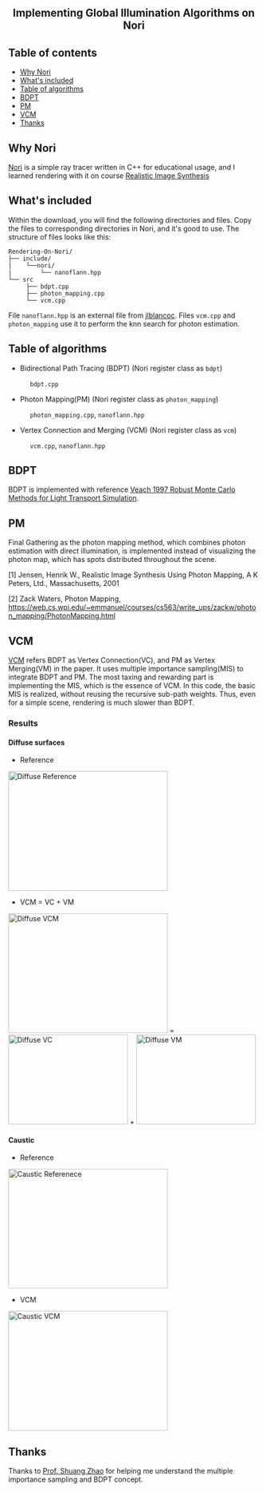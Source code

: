 <h2 align="center">Implementing Global Illumination Algorithms on Nori</h2>


## Table of contents
- [Why Nori](#why-nori)
- [What's included](#whats-included)
- [Table of algorithms](#table-of-algorithms)
- [BDPT](#bdpt)
- [PM](#pm)
- [VCM](#vcm)
- [Thanks](#thanks)

## Why Nori
[Nori](https://github.com/wjakob/nori) is a simple ray tracer written in C++ for educational usage, and I learned rendering with it on course [Realistic Image Synthesis](https://www.ics.uci.edu/~shz/courses/cs295/)

## What's included

Within the download, you will find the following directories and files. Copy the files to corresponding directories in Nori, and it's good to use. The structure of files looks like this: 

```text
Rendering-On-Nori/
├── include/
|    └──nori/
|        └── nanoflann.hpp
└── src
     ├── bdpt.cpp
     ├── photon_mapping.cpp
     └── vcm.cpp
```
File `nanoflann.hpp` is an external file from [jlblancoc](https://github.com/jlblancoc/nanoflann/blob/master/include/nanoflann.hpp). Files `vcm.cpp` and `photon_mapping` use it to perform the knn search for photon estimation.

## Table of algorithms
- Bidirectional Path Tracing (BDPT) (Nori register class as `bdpt`)

  &nbsp;&nbsp;&nbsp;&nbsp;&nbsp;`bdpt.cpp`
- Photon Mapping(PM) (Nori register class as `photon_mapping`)

  &nbsp;&nbsp;&nbsp;&nbsp;&nbsp;`photon_mapping.cpp`, `nanoflann.hpp`
- Vertex Connection and Merging (VCM) (Nori register class as `vcm`)

  &nbsp;&nbsp;&nbsp;&nbsp;&nbsp;`vcm.cpp`, `nanoflann.hpp`

## BDPT
BDPT is implemented with reference [Veach 1997 Robust Monte Carlo Methods for Light Transport Simulation](http://graphics.stanford.edu/papers/veach_thesis/).
## PM
Final Gathering as the photon mapping method, which combines photon estimation with direct illumination, is implemented instead of visualizing the photon map, which has spots distributed throughout the scene.

[1]	Jensen, Henrik W., Realistic Image Synthesis Using Photon Mapping, A K Peters, Ltd., Massachusetts, 2001

[2] Zack Waters, Photon Mapping, https://web.cs.wpi.edu/~emmanuel/courses/cs563/write_ups/zackw/photon_mapping/PhotonMapping.html
## VCM
[VCM](http://www.smallvcm.com/) refers BDPT as Vertex Connection(VC), and PM as Vertex Merging(VM) in the paper. It uses multiple importance sampling(MIS) to integrate BDPT and PM. The most taxing and rewarding part is implementing the MIS, which is the essence of VCM. In this code, the basic MIS is realized, without reusing the recursive  sub-path weights. Thus, even for a simple scene, rendering is much slower than BDPT.

### Results
#### Diffuse surfaces
- Reference

<img src="https://www.ics.uci.edu/~zhanhanl/images/vcm/diffuse_ref.png" alt="Diffuse Reference" width=320 height=240>

- VCM = VC + VM

<img src="https://www.ics.uci.edu/~zhanhanl/images/vcm/diffuse_vcm.png" alt="Diffuse VCM" width=320 height=240>&nbsp;=&nbsp;<img src="https://www.ics.uci.edu/~zhanhanl/images/vcm/diffuse_vc.png" alt="Diffuse VC" width=240 height=180>&nbsp;+&nbsp;<img src="https://www.ics.uci.edu/~zhanhanl/images/vcm/diffuse_vm.png" alt="Diffuse VM" width=240 height=180>


#### Caustic
- Reference

<img src="https://www.ics.uci.edu/~zhanhanl/images/vcm/caustic_ref.png" alt="Caustic Referenece" width=320 height=240>

- VCM

<img src="https://www.ics.uci.edu/~zhanhanl/images/vcm/caustic_vcm.png" alt="Caustic VCM" width=320 height=240>

## Thanks
Thanks to [Prof. Shuang Zhao](www.shuangz.com) for helping me understand the multiple importance sampling and BDPT concept.


 
